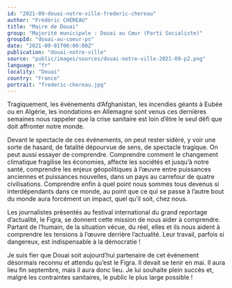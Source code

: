 ```yaml
---
id: "2021-09-douai-notre-ville-frederic-chereau"
author: "Frédéric CHÉREAU"
title: "Maire de Douai"
group: "Majorité municipale : Douai au Cœur (Parti Socialiste)"
groupId: "douai-au-coeur-ps"
date: "2021-09-01T00:00:00Z"
publication: "douai-notre-ville"
source: "public/images/sources/douai-notre-ville-2021-09-p2.png"
language: "fr"
locality: "Douai"
country: "France"
portrait: "frederic-chereau.jpg"
---
```


Tragiquement, les événements d’Afghanistan, les incendies géants à Eubée ou en Algérie, les inondations en Allemagne sont venus ces dernières semaines nous rappeler que la crise sanitaire est loin d’être le seul défi que doit affronter notre monde.

Devant le spectacle de ces événements, on peut rester sidéré, y voir une sorte de hasard, de fatalité dépourvue de sens, de spectacle tragique. On peut aussi essayer de comprendre. Comprendre comment le changement climatique fragilise les économies, affecte les sociétés et jusqu’à notre santé, comprendre les enjeux géopolitiques à l’œuvre entre puissances anciennes et puissances nouvelles, dans un pays au carrefour de quatre civilisations. Comprendre enfin à quel point nous sommes tous devenus si interdépendants dans ce monde, au point que ce qui se passe à l’autre bout du monde aura forcément un impact, quel qu’il soit, chez nous.

Les journalistes présentés au festival international du grand reportage d’actualité, le Figra, se donnent cette mission de nous aider à comprendre. Partant de l’humain, de la situation vécue, du réel, elles et ils nous aident à comprendre les tensions à l’œuvre derrière l’actualité. Leur travail, parfois si dangereux, est indispensable à la démocratie !

Je suis fier que Douai soit aujourd’hui partenaire de cet événement désormais reconnu et attendu qu’est le Figra. Il devait se tenir en mai. Il aura lieu fin septembre, mais il aura donc lieu. Je lui souhaite plein succès et, malgré les contraintes sanitaires, le public le plus large possible !
